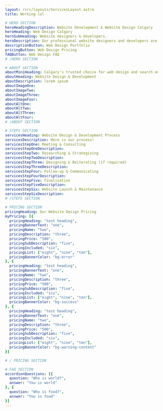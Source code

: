 ```yaml
---
layout: /src/layouts/ServicesLayout.astro
title: Working lol

# HERO SECTION
heroHeadingDescription: Website Development & Website Design Calgary
heroHeading: Web Design Calgary
heroSubHeading: Website designers & developers.
heroDescription: Our professional website designers and developers are experts in crafting gorgeous, and highly performant websites. In combination with our skilled SEO specialists, BFG Interactive is confident in providing an unparalelled website experience for your visitors, and ultimately, an exceptional value for you.
descriptionButton: Web Design Portfolio
pricingButton: Web Design Pricing
fAQButton: Web Design FAQ
# /HERO SECTION

# ABOUT SECTION
aboutMiniHeading: Calgary's trusted choice for web design and search engine optimization
aboutHeading: Website Design & Development
aboutDescription: lorem ipsum
aboutImageOne: 
aboutImageTwo:  
aboutImageThree: 
aboutImageFour: 
aboutAltOne: 
aboutAltTwo: 
aboutAltThree:
aboutAltFour: 
# /ABOUT SECTION

# STEPS SECTION
servicesHeading: Website Design & Development Process
servicesDescription: Here is our process!
servicesStepOne: Meeting & Consulting
servicesStepOneDescription:
servicesStepTwo: Researching & Strategizing
servicesStepTwoDescription:
servicesStepThree: Designing & Reiterating (if required)
servicesStepThreeDescription:
servicesStepFour: Follow-up & Communicating
servicesStepFourDescription:
servicesStepFive: Finalisation
servicesStepFiveDescription:
servicesStepSix: Website Launch & Maintenance
servicesStepSixDescription:
# /STEPS SECTION

# PRICING SECTION
pricingHeading: Our Website Design Pricing
myPricing: [{
  pricingHeading: "test heading",
  pricingBannerText: "one",
  pricingName: "two",
  pricingDescription: "three",
  pricingPrice: "500",
  pricingSubDescription: "five",
  pricingIncluded: "six",
  pricingList: ["eight", "nine", "ten"],
  pricingBannerColor: "bg-error"
}, {
  pricingHeading: "test heading",
  pricingBannerText: "one",
  pricingName: "two",
  pricingDescription: "three",
  pricingPrice: "500",
  pricingSubDescription: "five",
  pricingIncluded: "six",
  pricingList: ["eight", "nine", "ten"],
  pricingBannerColor: "bg-success"
}, {
  pricingHeading: "test heading",
  pricingBannerText: "one",
  pricingName: "two",
  pricingDescription: "three",
  pricingPrice: "500",
  pricingSubDescription: "five",
  pricingIncluded: "six",
  pricingList: ["eight", "nine", "ten"],
  pricingBannerColor: "bg-warning-content"
}]

# / PRICING SECTION

# FAQ SECTION
accordionQuestions: [{
  question: "Who is world?",
  answer: "You is world"
}, {
  question: "Who is food?",
  answer: "You is food"
}]
---
```

